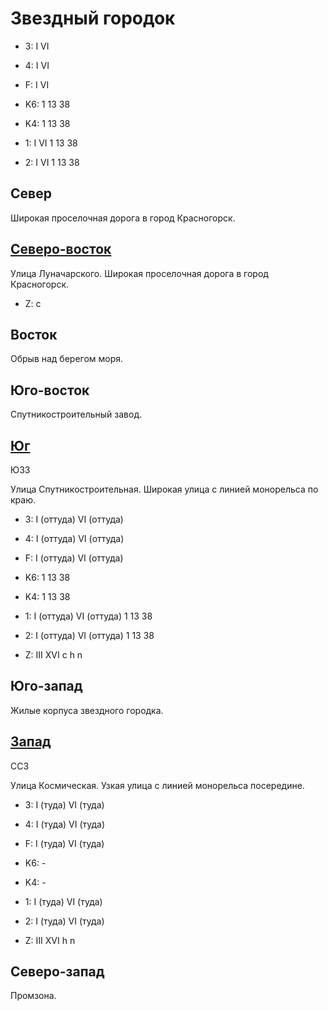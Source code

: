 # Звездный городок

* 3:    I   VI
* 4:    I   VI
* F:    I   VI

* K6:   1   13  38
* K4:   1   13  38
* 1:    I   VI
        1   13  38
* 2:    I   VI
        1   13  38

## Север

Широкая проселочная дорога в город Красногорск.

## [Северо-восток](./09610105.md)

Улица Луначарского.
Широкая проселочная дорога в город Красногорск.

* Z:    c

## Восток

Обрыв над берегом моря.

## Юго-восток

Спутникостроительный завод.

## [Юг](./10630012.md)

ЮЗЗ

Улица Спутникостроительная.
Широкая улица с линией монорельса по краю.

* 3:    I (оттуда)  VI (оттуда)
* 4:    I (оттуда)  VI (оттуда)
* F:    I (оттуда)  VI (оттуда)

* K6:   1   13  38
* K4:   1   13  38
* 1:    I (оттуда)  VI (оттуда)
        1   13  38
* 2:    I (оттуда)  VI (оттуда)
        1   13  38

* Z:    III XVI
        c   h   n

## Юго-запад

Жилые корпуса звездного городка.

## [Запад](./10630005.md)

ССЗ

Улица Космическая.
Узкая улица с линией монорельса посередине.

* 3:    I (туда)    VI (туда)
* 4:    I (туда)    VI (туда)
* F:    I (туда)    VI (туда)

* K6:   -
* K4:   -
* 1:    I (туда)    VI (туда)
* 2:    I (туда)    VI (туда)

* Z:    III XVI
        h   n

## Северо-запад

Промзона.
